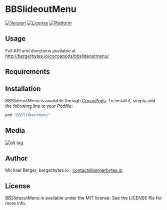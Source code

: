 # BBSlideoutMenu

[![Version](https://img.shields.io/cocoapods/v/BBSlideoutMenu.svg?style=flat)](http://cocoapods.org/pods/BBSlideoutMenu)
[![License](https://img.shields.io/cocoapods/l/BBSlideoutMenu.svg?style=flat)](http://cocoapods.org/pods/BBSlideoutMenu)
[![Platform](https://img.shields.io/cocoapods/p/BBSlideoutMenu.svg?style=flat)](http://cocoapods.org/pods/BBSlideoutMenu)

## Usage

Full API and directions available at http://bergerbytes.io/cocoapods/bbslideoutmenu/

## Requirements

## Installation

BBSlideoutMenu is available through [CocoaPods](http://cocoapods.org). To install
it, simply add the following line to your Podfile:

```ruby
pod "BBSlideoutMenu"
```
## Media

![alt tag](https://bergerbytesco.files.wordpress.com/2016/03/giphy.gif)

## Author

Michael Berger, bergerbytes.io , contact@bergerbytes.io

## License

BBSlideoutMenu is available under the MIT license. See the LICENSE file for more info.
